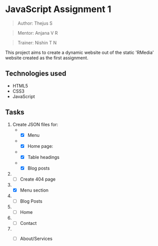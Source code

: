 # JavaScript Assignment 1
>Author: Thejus S

>Mentor: Anjana V R

>Trainer: Nishin T N

This project aims to create a dynamic website out of the static 'RMedia' website created as the first assignment.

## Technologies used
* HTML5
* CSS3
* JavaScript

## Tasks
1. Create JSON files for:
   * - [x] Menu
   * - [x] Home page:
   * - [x] Table headings
   * - [x] Blog posts
2. - [ ] Create 404 page
3. - [x] Menu section
4. - [ ] Blog Posts
4. - [ ] Home 
5. - [ ] Contact
6. - [ ] About/Services
   
   

